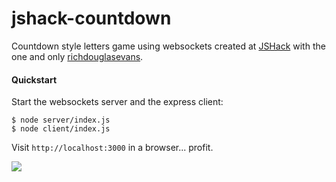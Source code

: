 # jshack-countdown

Countdown style letters game using websockets created at [JSHack](http://www.meetup.com/JSOxford/events/221085527/) with the one and only [richdouglasevans](https://github.com/richdouglasevans).

#### Quickstart 

Start the websockets server and the express client:

    $ node server/index.js 
    $ node client/index.js

Visit `http://localhost:3000` in a browser... profit.

![](http://i.ytimg.com/vi/fOZOUt8tgmU/maxresdefault.jpg)

